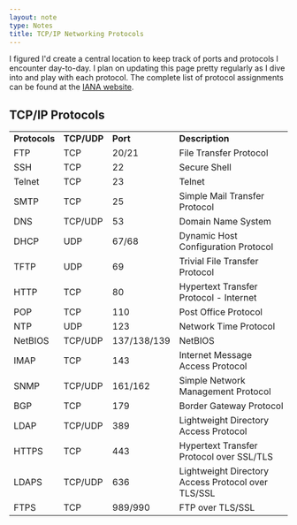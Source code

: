 ```yaml
---
layout: note
type: Notes
title: TCP/IP Networking Protocols
---
```


I figured I'd create a central location to keep track of ports and protocols I encounter day-to-day. I plan on updating this page pretty regularly as I dive into and play with each protocol. The complete list of protocol assignments can be found at the <a href="//www.iana.org/assignments/service-names-port-numbers/service-names-port-numbers.xml">IANA website</a>.

<h2>TCP/IP Protocols</h2>
<table>
  <tr style="font-weight: bold;"><td>Protocols</td><td>TCP/UDP</td><td>Port</td><td>Description</td></tr>
  <tr><td>FTP</td><td>TCP</td><td>20/21</td><td>File Transfer Protocol</td></tr>
  <tr><td>SSH</td><td>TCP</td><td>22</td><td>Secure Shell</td></tr>
  <tr><td>Telnet</td><td>TCP</td><td>23</td><td>Telnet</td></tr>
  <tr><td>SMTP</td><td>TCP</td><td>25</td><td>Simple Mail Transfer Protocol</td></tr>
  <tr><td>DNS</td><td>TCP/UDP</td><td>53</td><td>Domain Name System</td></tr>
  <tr><td>DHCP</td><td>UDP</td><td>67/68</td><td>Dynamic Host Configuration Protocol</td></tr>
  <tr><td>TFTP</td><td>UDP</td><td>69</td><td>Trivial File Transfer Protocol</td></tr>
  <tr><td>HTTP</td><td>TCP</td><td>80</td><td>Hypertext Transfer Protocol - Internet</td></tr>
  <tr><td>POP</td><td>TCP</td><td>110</td><td>Post Office Protocol</td></tr>
  <tr><td>NTP</td><td>UDP</td><td>123</td><td>Network Time Protocol</td></tr>
  <tr><td>NetBIOS</td><td>TCP/UDP</td><td>137/138/139</td><td>NetBIOS</td></tr>
  <tr><td>IMAP</td><td>TCP</td><td>143</td><td>Internet Message Access Protocol </td></tr>
  <tr><td>SNMP</td><td>TCP/UDP</td><td>161/162</td><td>Simple Network Management Protocol</td></tr>
  <tr><td>BGP</td><td>TCP</td><td>179</td><td>Border Gateway Protocol</td></tr>
  <tr><td>LDAP</td><td>TCP/UDP</td><td>389</td><td>Lightweight Directory Access Protocol</td></tr>
  <tr><td>HTTPS</td><td>TCP</td><td>443</td><td>Hypertext Transfer Protocol over SSL/TLS</td></tr>
  <tr><td>LDAPS</td><td>TCP/UDP</td><td>636</td><td>Lightweight Directory Access Protocol over TLS/SSL</td></tr>
  <tr><td>FTPS</td><td>TCP</td><td>989/990</td><td>FTP over TLS/SSL</td></tr>
  
</table>



